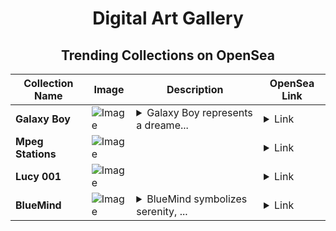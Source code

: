 <div align="center">

# Digital Art Gallery

## Trending Collections on OpenSea

| Collection Name                       | Image                                                                                     | Description                       | OpenSea Link                                                                                          |
|---------------------------------------|-------------------------------------------------------------------------------------------|-----------------------------------|--------------------------------------------------------------------------------------------------------|
| **Galaxy Boy** | ![Image](https://i.seadn.io/s/raw/files/ef485269ce8cb2e7e7681aa6e0ec3520.png?w=500&auto=format?w=200&auto=format) | <details><summary>Galaxy Boy represents a dreame...</summary>Galaxy Boy represents a dreamer with a universe of possibilities in his eyes. He embodies curiosity, imagination, and the boundless potential of exploration. Inspired by the wonders of the cosmos, Galaxy Boy symbolizes adventure, hope, and a connection to the infinite. His character reflects a spirit unafraid to reach for the stars and explore the mysteries of the unknown, making him a beacon of inspiration for those seeking to push the limits of their imagination.</details> | <details><summary>Link</summary>[Galaxy Boy](https://opensea.io/collection/galaxy-boy-4)</details> |
| **Mpeg Stations** | ![Image](https://i.seadn.io/s/raw/files/f4ba23d97d4678271f59affc6804b18d.jpg?w=500&auto=format?w=200&auto=format) |  | <details><summary>Link</summary>[Mpeg Stations](https://opensea.io/collection/mpeg-stations)</details> |
| **Lucy 001** | ![Image](https://i.seadn.io/s/raw/files/5da0a894908e909c1c0966455d2c5b97.jpg?w=500&auto=format?w=200&auto=format) |  | <details><summary>Link</summary>[Lucy 001](https://opensea.io/collection/lucy-001-1)</details> |
| **BlueMind** | ![Image](https://i.seadn.io/s/raw/files/44f2c7bfb231345fe3fab2aac50cbd84.png?w=500&auto=format?w=200&auto=format) | <details><summary>BlueMind symbolizes serenity, ...</summary>BlueMind symbolizes serenity, clarity, and innovation. It evokes the calming essence of the color blue, representing tranquility and focused thought. The concept is often associated with creative problem-solving, deep introspection, and emotional balance. Whether depicted in art or design, BlueMind captures the harmony between intellect and emotion, inspiring a sense of peace and purpose.</details> | <details><summary>Link</summary>[BlueMind](https://opensea.io/collection/bluemind-3)</details> |

</div>